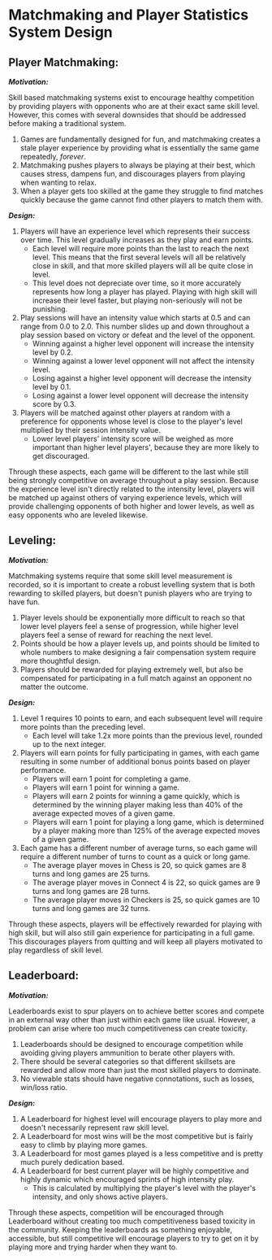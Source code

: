 # Matchmaking and Player Statistics System Design

## Player Matchmaking:

***Motivation:***

Skill based matchmaking systems exist to encourage healthy competition by providing players with opponents who are at their exact same skill level. However, this comes with several downsides that should be addressed before making a traditional system.
1. Games are fundamentally designed for fun, and matchmaking creates a stale player experience by providing what is essentially the same game repeatedly, *forever*.
2. Matchmaking pushes players to always be playing at their best, which causes stress, dampens fun, and discourages players from playing when wanting to relax.
3. When a player gets too skilled at the game they struggle to find matches quickly because the game cannot find other players to match them with.

***Design:***

1. Players will have an experience level which represents their success over time. This level gradually increases as they play and earn points.
   - Each level will require more points than the last to reach the next level. This means that the first several levels will all be relatively close in skill, and that more skilled players will all be quite close in level.
   - This level does not depreciate over time, so it more accurately represents how long a player has played. Playing with high skill will increase their level faster, but playing non-seriously will not be punishing.
2. Play sessions will have an intensity value which starts at 0.5 and can range from 0.0 to 2.0. This number slides up and down throughout a play session based on victory or defeat and the level of the opponent.
   - Winning against a higher level opponent will increase the intensity level by 0.2.
   - Winning against a lower level opponent will not affect the intensity level.
   - Losing against a higher level opponent will decrease the intensity level by 0.1.
   - Losing against a lower level opponent will decrease the intensity score by 0.3.
3. Players will be matched against other players at random with a preference for opponents whose level is close to the player's level multiplied by their session intensity value.
   - Lower level players' intensity score will be weighed as more important than higher level players', because they are more likely to get discouraged.

Through these aspects, each game will be different to the last while still being strongly competitive on average throughout a play session. Because the experience level isn't directly related to the intensity level, players will be matched up against others of varying experience levels, which will provide challenging opponents of both higher and lower levels, as well as easy opponents who are leveled likewise.

## Leveling:

***Motivation:***

Matchmaking systems require that some skill level measurement is recorded, so it is important to create a robust levelling system that is both rewarding to skilled players, but doesn't punish players who are trying to have fun.
1. Player levels should be exponentially more difficult to reach so that lower level players feel a sense of progression, while higher level players feel a sense of reward for reaching the next level.
2. Points should be how a player levels up, and points should be limited to whole numbers to make designing a fair compensation system require more thoughtful design.
3. Players should be rewarded for playing extremely well, but also be compensated for participating in a full match against an opponent no matter the outcome.

***Design:***

1. Level 1 requires 10 points to earn, and each subsequent level will require more points than the preceding level.
   - Each level will take 1.2x more points than the previous level, rounded up to the next integer.
2. Players will earn points for fully participating in games, with each game resulting in some number of additional bonus points based on player performance.
   - Players will earn 1 point for completing a game.
   - Players will earn 1 point for winning a game.
   - Players will earn 2 points for winning a game quickly, which is determined by the winning player making less than 40% of the average expected moves of a given game.
   - Players will earn 1 point for playing a long game, which is determined by a player making more than 125% of the average expected moves of a given game.
3. Each game has a different number of average turns, so each game will require a different number of turns to count as a quick or long game.
   - The average player moves in Chess is 20, so quick games are 8 turns and long games are 25 turns.
   - The average player moves in Connect 4 is 22, so quick games are 9 turns and long games are 28 turns.
   - The average player moves in Checkers is 25, so quick games are 10 turns and long games are 32 turns.

Through these aspects, players will be effectively rewarded for playing with high skill, but will also still gain experience for participating in a full game. This discourages players from quitting and will keep all players motivated to play regardless of skill level.

## Leaderboard:

***Motivation:***

Leaderboards exist to spur players on to achieve better scores and compete in an external way other than just within each game like usual. However, a problem can arise where too much competitiveness can create toxicity.
1. Leaderboards should be designed to encourage competition while avoiding giving players ammunition to berate other players with.
2. There should be several categories so that different skillsets are rewarded and allow more than just the most skilled players to dominate.
3. No viewable stats should have negative connotations, such as losses, win/loss ratio.

***Design:***

1. A Leaderboard for highest level will encourage players to play more and doesn't necessarily represent raw skill level.
2. A Leaderboard for most wins will be the most competitive but is fairly easy to climb by playing more games.
3. A Leaderboard for most games played is a less competitive and is pretty much purely dedication based.
4. A Leaderboard for best current player will be highly competitive and highly dynamic which encouraged sprints of high intensity play.
   - This is calculated by multiplying the player's level with the player's intensity, and only shows active players.

Through these aspects, competition will be encouraged through Leaderboard without creating too much competitiveness based toxicity in the community. Keeping the leaderboards as something enjoyable, accessible, but still competitive will encourage players to try to get on it by playing more and trying harder when they want to.
